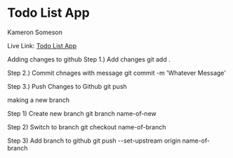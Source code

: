 # Todo List App
Kameron Someson

Live Link: [Todo List App](http://localhost:8000)

Adding changes to github
Step 1.) Add changes
git add . 

Step 2.) Commit chnages with message
git commit -m 'Whatever Message'

Step 3.) Push Changes to Github
git push

making a new branch

Step 1) Create new branch
git branch name-of-new

Step 2) Switch to branch
git checkout name-of-branch

Step 3) Add branch to github
git push --set-upstream origin name-of-branch